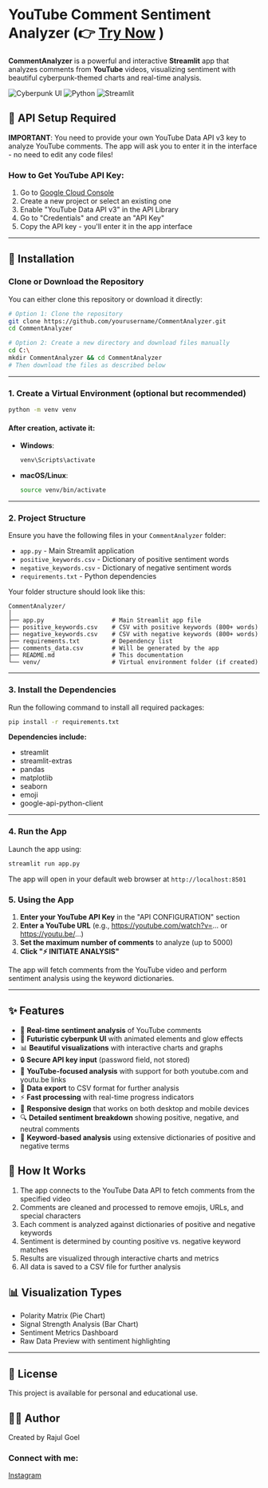# YouTube Comment Sentiment Analyzer (👉 [Try Now](https://veo-analyzer.streamlit.app/) )

**CommentAnalyzer** is a powerful and interactive **Streamlit** app that analyzes comments from **YouTube** videos, visualizing sentiment with beautiful cyberpunk-themed charts and real-time analysis.



![Cyberpunk UI](https://img.shields.io/badge/UI-Cyberpunk-ff69b4) ![Python](https://img.shields.io/badge/Python-3.6+-blue) ![Streamlit](https://img.shields.io/badge/Streamlit-1.0+-00f2ff)

## 🔑 API Setup Required

**IMPORTANT**: You need to provide your own YouTube Data API v3 key to analyze YouTube comments. The app will ask you to enter it in the interface - no need to edit any code files!

### How to Get YouTube API Key:

1. Go to [Google Cloud Console](https://console.cloud.google.com/)
2. Create a new project or select an existing one
3. Enable "YouTube Data API v3" in the API Library
4. Go to "Credentials" and create an "API Key"
5. Copy the API key - you'll enter it in the app interface

---

## 🚀 Installation

### Clone or Download the Repository

You can either clone this repository or download it directly:

```bash
# Option 1: Clone the repository
git clone https://github.com/yourusername/CommentAnalyzer.git
cd CommentAnalyzer

# Option 2: Create a new directory and download files manually
cd C:\
mkdir CommentAnalyzer && cd CommentAnalyzer
# Then download the files as described below
```

---

### 1. Create a Virtual Environment (optional but recommended)

```bash
python -m venv venv
```

#### After creation, activate it:

- **Windows**:

    ```bash
    venv\Scripts\activate
    ```

- **macOS/Linux**:

    ```bash
    source venv/bin/activate
    ```

---

### 2. Project Structure

Ensure you have the following files in your `CommentAnalyzer` folder:

- `app.py` - Main Streamlit application
- `positive_keywords.csv` - Dictionary of positive sentiment words
- `negative_keywords.csv` - Dictionary of negative sentiment words
- `requirements.txt` - Python dependencies

Your folder structure should look like this:

```
CommentAnalyzer/
│
├── app.py                   # Main Streamlit app file
├── positive_keywords.csv    # CSV with positive keywords (800+ words)
├── negative_keywords.csv    # CSV with negative keywords (800+ words)
├── requirements.txt         # Dependency list
├── comments_data.csv        # Will be generated by the app
├── README.md                # This documentation
└── venv/                    # Virtual environment folder (if created)
```

---

### 3. Install the Dependencies

Run the following command to install all required packages:

```bash
pip install -r requirements.txt
```

**Dependencies include:**
- streamlit
- streamlit-extras
- pandas
- matplotlib
- seaborn
- emoji
- google-api-python-client

---

### 4. Run the App 

Launch the app using:

```bash
streamlit run app.py
```

The app will open in your default web browser at `http://localhost:8501`

### 5. Using the App

1. **Enter your YouTube API Key** in the "API CONFIGURATION" section
2. **Enter a YouTube URL** (e.g., https://youtube.com/watch?v=... or https://youtu.be/...)
3. **Set the maximum number of comments** to analyze (up to 5000)
4. **Click "⚡ INITIATE ANALYSIS"**

The app will fetch comments from the YouTube video and perform sentiment analysis using the keyword dictionaries.

---

## ✨ Features

- 🎯 **Real-time sentiment analysis** of YouTube comments
- 🌟 **Futuristic cyberpunk UI** with animated elements and glow effects
- 📊 **Beautiful visualizations** with interactive charts and graphs
- 🔒 **Secure API key input** (password field, not stored)
- 🚀 **YouTube-focused analysis** with support for both youtube.com and youtu.be links
- 📁 **Data export** to CSV format for further analysis
- ⚡ **Fast processing** with real-time progress indicators
- 📱 **Responsive design** that works on both desktop and mobile devices
- 🔍 **Detailed sentiment breakdown** showing positive, negative, and neutral comments
- 🧠 **Keyword-based analysis** using extensive dictionaries of positive and negative terms

## 🔧 How It Works

1. The app connects to the YouTube Data API to fetch comments from the specified video
2. Comments are cleaned and processed to remove emojis, URLs, and special characters
3. Each comment is analyzed against dictionaries of positive and negative keywords
4. Sentiment is determined by counting positive vs. negative keyword matches
5. Results are visualized through interactive charts and metrics
6. All data is saved to a CSV file for further analysis

## 📊 Visualization Types

- Polarity Matrix (Pie Chart)
- Signal Strength Analysis (Bar Chart)
- Sentiment Metrics Dashboard
- Raw Data Preview with sentiment highlighting

---

## 📝 License

This project is available for personal and educational use.

## 👨‍💻 Author

Created by Rajul Goel

### Connect with me:

[Instagram](https://www.instagram.com/rajulgoel_)
